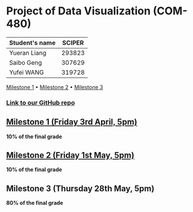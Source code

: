 # Project of Data Visualization (COM-480)

| Student's name | SCIPER |
| -------------- | ------ |
| Yueran Liang|293823 |
| Saibo Geng  |307629 |
| Yufei WANG|319728 |

[Milestone 1](#milestone-1-friday-3rd-april-5pm) • [Milestone 2](#milestone-2-friday-1st-may-5pm) • [Milestone 3](#milestone-3-thursday-28th-may-5pm)

### [Link to our GitHub repo](https://github.com/Saibo-creator/global-flow-on-stackoverflow)

## [Milestone 1 (Friday 3rd April, 5pm)](https://github.com/com-480-data-visualization/com-480-project-vizulixr/blob/master/Milestone1.md)

**10% of the final grade**


## [Milestone 2 (Friday 1st May, 5pm)](https://github.com/com-480-data-visualization/com-480-project-vizulixr/blob/master/Milestone2.pdf)

**10% of the final grade**




## Milestone 3 (Thursday 28th May, 5pm)

**80% of the final grade**

